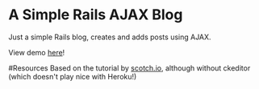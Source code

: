 # A Simple Rails AJAX Blog

Just a simple Rails blog, creates and adds posts using AJAX. 

View demo [here](https://peaceful-oasis-77750.herokuapp.com/)!

#Resources
Based on the tutorial by [scotch.io](https://scotch.io/tutorials/build-a-blog-with-ruby-on-rails-part-1), although without ckeditor (which doesn't play nice with Heroku!)
